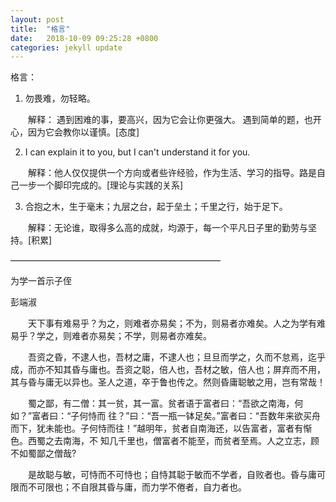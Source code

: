 ```yaml
---
layout: post
title:  "格言"
date:   2018-10-09 09:25:28 +0800
categories: jekyll update
---
```


格言：

1. 勿畏难，勿轻略。

　　解释： 遇到困难的事，要高兴，因为它会让你更强大。
	    遇到简单的题，也开心，因为它会教你以谨慎。[态度]

2. I can explain it to you, but I can't understand it for you.

　　解释：他人仅仅提供一个方向或者些许经验，作为生活、学习的指导。路是自己一步一个脚印完成的。[理论与实践的关系]

3. 合抱之木，生于毫末；九层之台，起于垒土；千里之行，始于足下。

　　解释：无论谁，取得多么高的成就，均源于，每一个平凡日子里的勤劳与坚持。[积累]

————————————————————————


为学一首示子侄

彭端淑 

　　天下事有难易乎？为之，则难者亦易矣；不为，则易者亦难矣。人之为学有难易乎？学之，则难者亦易矣；不学，则易者亦难矣。

　　吾资之昏，不逮人也，吾材之庸，不逮人也；旦旦而学之，久而不怠焉，迄乎成，而亦不知其昏与庸也。吾资之聪，倍人也，吾材之敏，倍人也；屏弃而不用，其与昏与庸无以异也。圣人之道，卒于鲁也传之。然则昏庸聪敏之用，岂有常哉！

　　蜀之鄙，有二僧：其一贫，其一富。贫者语于富者曰：“吾欲之南海，何如？”富者曰：“子何恃而 往？”曰：“吾一瓶一钵足矣。”富者曰：“吾数年来欲买舟而下，犹未能也。子何恃而往！”越明年，贫者自南海还，以告富者，富者有惭色。西蜀之去南海，不 知几千里也，僧富者不能至，而贫者至焉。人之立志，顾不如蜀鄙之僧哉?

　　是故聪与敏，可恃而不可恃也；自恃其聪于敏而不学者，自败者也。昏与庸可限而不可限也；不自限其昏与庸，而力学不倦者，自力者也。
